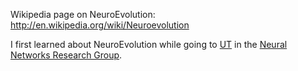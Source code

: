 Wikipedia page on NeuroEvolution: http://en.wikipedia.org/wiki/Neuroevolution

I first learned about NeuroEvolution while going to [UT](http://www.utexas.edu) in the [Neural Networks Research Group](http://nn.cs.utexas.edu/).